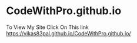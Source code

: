 # CodeWithPro.github.io
To View My Site Click On This link https://vikas83pal.github.io/CodeWithPro.github.io/
